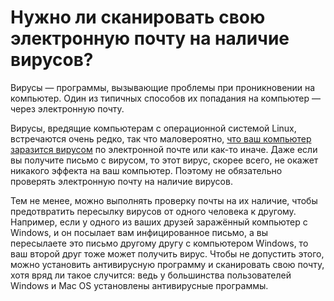 # Нужно ли сканировать свою электронную почту на наличие вирусов?

Вирусы — программы, вызывающие проблемы при проникновении на компьютер. Один из типичных способов их попадания на компьютер — через электронную почту.

Вирусы, вредящие компьютерам с операционной системой Linux, встречаются очень редко, так что маловероятно, [что ваш компьютер заразится вирусом](/net-antivirus) по электронной почте или как-то иначе. Даже если вы получите письмо с вирусом, то этот вирус, скорее всего, не окажет никакого эффекта на ваш компьютер. Поэтому не обязательно проверять электронную почту на наличие вирусов.

Тем не менее, можно выполнять проверку почты на их наличие, чтобы предотвратить пересылку вирусов от одного человека к другому. Например, если у одного из ваших друзей заражённый компьютер с Windows, и он посылает вам инфицированное письмо, а вы пересылаете это письмо другому другу с компьютером Windows, то ваш второй друг тоже может получить вирус. Чтобы не допустить этого, можно установить антивирусную программу и сканировать свою почту, хотя вряд ли такое случится: ведь у большинства пользователей Windows и Mac OS установлены антивирусные программы.